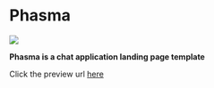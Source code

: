 # Phasma
![](https://phasma.bss.design/assets/img/Screenshot%202022-07-26%20203637.png)

**Phasma is a chat application landing page template**

Click the preview url [here](https://phasma.bss.design/)
